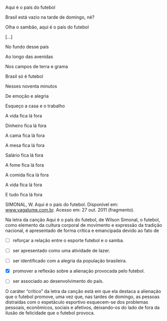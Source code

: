 

Aqui é o país do futebol

Brasil está vazio na tarde de domingo, né?

Olha o sambão, aqui é o país do futebol

\[...]

No fundo desse país

Ao longo das avenidas

Nos campos de terra e grama

Brasil só é futebol

Nesses noventa minutos

De emoção e alegria

Esqueço a casa e o trabalho

A vida fica lá fora

Dinheiro fica lá fora

A cama fica lá fora

A mesa fica lá fora

Salário fica lá fora

A fome fica lá fora

A comida fica lá fora

A vida fica lá fora

E tudo fica lá fora

SIMONAL, W. Aqui é o país do futebol. Disponível em: www.vagalume.com.br. Acesso em: 27 out. 2011 (fragmento).

Na letra da canção Aqui é o país do futebol, de Wilson Simonal, o futebol, como elemento da cultura corporal de movimento e expressão da tradição nacional, é apresentado de forma crítica e emancipada devido ao fato de



- [ ] reforçar a relação entre o esporte futebol e o samba.
- [ ] ser apresentado como uma atividade de lazer.
- [ ] ser identificado com a alegria da população brasileira.
- [x] promover a reflexão sobre a alienação provocada pelo futebol.
- [ ] ser associado ao desenvolvimento do país.


O caráter “crítico” da letra da canção está em que ela destaca a alienação que o futebol promove, uma vez que, nas tardes de domingo, as pessoas distraídas com o espetáculo esportivo esquecem-se dos problemas pessoais, econômicos, sociais e afetivos, deixando-os do lado de fora da ilusão de felicidade que o futebol provoca.

        